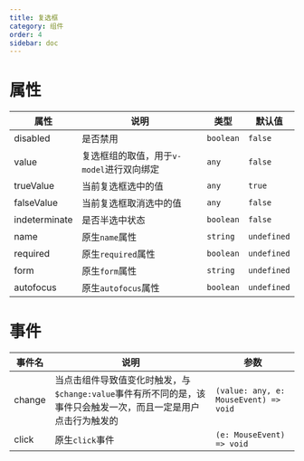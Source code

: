 ```yaml
---
title: 复选框
category: 组件
order: 4
sidebar: doc
---
```


# 属性

| 属性 | 说明 | 类型 | 默认值 |
| --- | --- | --- | --- |
| disabled | 是否禁用 | `boolean` | `false` |
| value | 复选框组的取值，用于`v-model`进行双向绑定 | `any` | `false` |
| trueValue | 当前复选框选中的值 | `any` | `true` |
| falseValue | 当前复选框取消选中的值 | `any` | `false` |
| indeterminate | 是否半选中状态 | `boolean` | `false` |
| name | 原生`name`属性 | `string` | `undefined` |
| required | 原生`required`属性 | `boolean` | `undefined` |
| form | 原生`form`属性 | `string` | `undefined` |
| autofocus | 原生`autofocus`属性 | `boolean` | `undefined` |

# 事件

| 事件名 | 说明 | 参数 |
| --- | --- | --- |
| change | 当点击组件导致值变化时触发，与`$change:value`事件有所不同的是，该事件只会触发一次，而且一定是用户点击行为触发的 | `(value: any, e: MouseEvent) => void` |
| click | 原生`click`事件 | `(e: MouseEvent) => void` |
